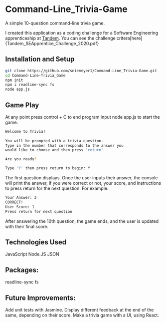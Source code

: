 # Command-Line_Trivia-Game

A simple 10-question command-line trivia game.

I created this application as a coding challenge for a Software Engineering apprenticeship at [Tandem](https://madeintandem.com/contact/chicago/).
You can see the challenge critera[here]{Tandem_SEApprentice_Challenge_2020.pdf}

## Installation and Setup

```bash
git clone https://github.com/sniemeyer1/Command-Line_Trivia-Game.git
cd Command-Line-Trivia_Game
npm init
npm i readline-sync fs
node app.js
```

## Game Play

At any point press control + C to end program
input node app.js to start the game. 

```bash
Welcome to Trivia! 
 
You will be prompted with a trivia question. 
Type in the number that corresponds to the answer you 
would like to choose and then press 'return' 

Are you ready? 

Type 'Y' then press return to begin: Y
```
The first question displays. Once the user inputs their answer, the console will print the answer, if you were correct or not, your score, and instructions to press return for the next question. For example: 

```bash
Your Answer: 3
CORRECT!
User Score: 1 
Press return for next question
```

After answering the 10th question, the game ends, and the user is updated with their final score.

## Technologies Used

JavaScript
Node.JS
JSON

## Packages:
readline-sync
fs

## Future Improvements:
Add unit tests with Jasmine.
Display different feedback at the end of the same, depending on their score.
Make a trivia game with a UI, using React.